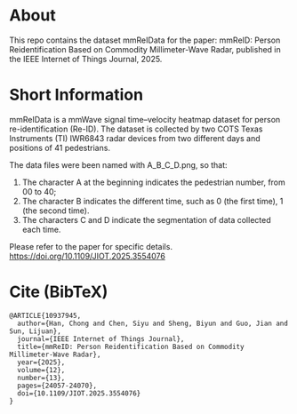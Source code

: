 # About
This repo contains the dataset mmReIData for the paper: mmReID: Person Reidentification Based on Commodity Millimeter-Wave Radar, published in the IEEE Internet of Things Journal, 2025.

# Short Information
mmReIData is a mmWave signal time–velocity heatmap dataset for person re-identification (Re-ID). The dataset is collected by two COTS Texas Instruments (TI) IWR6843 radar devices from two different days and positions of 41 pedestrians.

The data files were been named with A_B_C_D.png, so that:
1) The character A at the beginning indicates the pedestrian number, from 00 to 40;
2) The character B indicates the different time, such as 0 (the first time), 1 (the second time).
3) The characters C and D indicate the segmentation of data collected each time.

Please refer to the paper for specific details. https://doi.org/10.1109/JIOT.2025.3554076

# Cite (BibTeX)
```
@ARTICLE{10937945,
  author={Han, Chong and Chen, Siyu and Sheng, Biyun and Guo, Jian and Sun, Lijuan},
  journal={IEEE Internet of Things Journal}, 
  title={mmReID: Person Reidentification Based on Commodity Millimeter-Wave Radar}, 
  year={2025},
  volume={12},
  number={13},
  pages={24057-24070},
  doi={10.1109/JIOT.2025.3554076}
}
```
